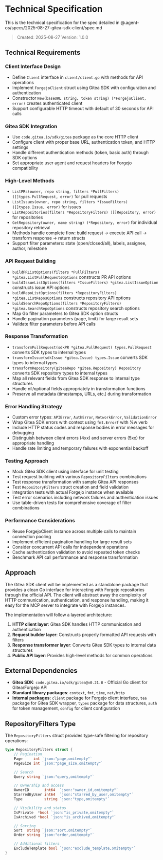 # Technical Specification

This is the technical specification for the spec detailed in @.agent-os/specs/2025-08-27-gitea-sdk-client/spec.md

> Created: 2025-08-27
> Version: 1.0.0

## Technical Requirements

### Client Interface Design
- Define `Client` interface in `client/client.go` with methods for API operations
- Implement `ForgejoClient` struct using Gitea SDK with configuration and authentication
- Constructor `New(baseURL string, token string) (*ForgejoClient, error)` creates authenticated client
- Support configurable HTTP timeout with default of 30 seconds for API calls

### Gitea SDK Integration
- Use `code.gitea.io/sdk/gitea` package as the core HTTP client
- Configure client with proper base URL, authentication token, and HTTP settings
- Handle different authentication methods (token, basic auth) through SDK options
- Set appropriate user agent and request headers for Forgejo compatibility

### High-Level Methods
- `ListPRs(owner, repo string, filters *PullFilters) ([]types.PullRequest, error)` for pull requests
- `ListIssues(owner, repo string, filters *IssueFilters) ([]types.Issue, error)` for issues
- `ListRepositories(filters *RepositoryFilters) ([]Repository, error)` for repositories
- `GetRepository(owner, name string) (*Repository, error)` for individual repository retrieval
- Methods handle complete flow: build request → execute API call → transform response → return structs
- Support filter parameters: state (open/closed/all), labels, assignee, author, milestone

### API Request Building
- `buildPRListOptions(filters *PullFilters) *gitea.ListPullRequestsOptions` constructs PR API options
- `buildIssueListOptions(filters *IssueFilters) *gitea.ListIssueOption` constructs issue API options
- `buildRepoListOptions(filters *RepositoryFilters) *gitea.ListReposOptions` constructs repository API options
- `buildSearchRepoOptions(filters *RepositoryFilters) *gitea.SearchRepoOptions` constructs repository search options
- Map Go filter parameters to Gitea SDK option structs
- Handle pagination parameters (page, limit) for large result sets
- Validate filter parameters before API calls

### Response Transformation
- `transformPullRequest(sdkPR *gitea.PullRequest) types.PullRequest` converts SDK types to internal types
- `transformIssue(sdkIssue *gitea.Issue) types.Issue` converts SDK types to internal types
- `transformRepository(giteaRepo *gitea.Repository) Repository` converts SDK repository types to internal types
- Map all relevant fields from Gitea SDK response to internal type structures
- Handle nil/optional fields appropriately in transformation functions
- Preserve all metadata (timestamps, URLs, etc.) during transformation

### Error Handling Strategy
- Custom error types: `APIError`, `AuthError`, `NetworkError`, `ValidationError`
- Wrap Gitea SDK errors with context using `fmt.Errorf` with %w verb
- Include HTTP status codes and response bodies in error messages for debugging
- Distinguish between client errors (4xx) and server errors (5xx) for appropriate handling
- Handle rate limiting and temporary failures with exponential backoff

### Testing Approach
- Mock Gitea SDK client using interface for unit testing
- Test request building with various `RepositoryFilters` combinations
- Test response transformation with sample Gitea API responses
- Test `RepositoryFilters` struct creation and field validation
- Integration tests with actual Forgejo instance when available
- Test error scenarios including network failures and authentication issues
- Use table-driven tests for comprehensive coverage of filter combinations

### Performance Considerations
- Reuse ForgejoClient instance across multiple calls to maintain connection pooling
- Implement efficient pagination handling for large result sets
- Consider concurrent API calls for independent operations
- Cache authentication validation to avoid repeated token checks
- Benchmark API call performance and response transformation

## Approach

The Gitea SDK client will be implemented as a standalone package that provides a clean Go interface for interacting with Forgejo repositories through the official API. The client will abstract away the complexity of HTTP communication, authentication, and response handling, making it easy for the MCP server to integrate with Forgejo instances.

The implementation will follow a layered architecture:
1. **HTTP client layer**: Gitea SDK handles HTTP communication and authentication
2. **Request builder layer**: Constructs properly formatted API requests with filters
3. **Response transformer layer**: Converts Gitea SDK types to internal data structures
4. **Public API layer**: Provides high-level methods for common operations

## External Dependencies

- **Gitea SDK**: `code.gitea.io/sdk/gitea@v0.21.0` - Official Go client for Gitea/Forgejo API
- **Standard library packages**: `context`, `fmt`, `time`, `net/http`
- **Internal packages**: `client` package for Forgejo client interface, `tea` package for Gitea SDK wrapper, `types` package for data structures, `auth` for token management, `config` for client configuration

## RepositoryFilters Type

The `RepositoryFilters` struct provides type-safe filtering for repository operations:

```go
type RepositoryFilters struct {
    // Pagination
    Page     int `json:"page,omitempty"`
    PageSize int `json:"page_size,omitempty"`

    // Search
    Query string `json:"query,omitempty"`

    // Ownership and access
    OwnerID       int64  `json:"owner_id,omitempty"`
    StarredByUser int64  `json:"starred_by_user,omitempty"`
    Type          string `json:"type,omitempty"`

    // Visibility and status
    IsPrivate  *bool `json:"is_private,omitempty"`
    IsArchived *bool `json:"is_archived,omitempty"`

    // Sorting
    Sort  string `json:"sort,omitempty"`
    Order string `json:"order,omitempty"`

    // Additional filters
    ExcludeTemplate bool `json:"exclude_template,omitempty"`
}
```
